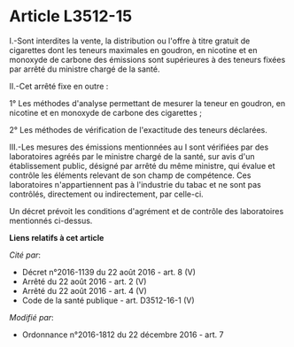# Article L3512-15

I.-Sont interdites la vente, la distribution ou l'offre à titre gratuit de cigarettes dont les teneurs maximales en goudron,
en nicotine et en monoxyde de carbone des émissions sont supérieures à des teneurs fixées par arrêté du ministre chargé de la
santé. 

II.-Cet arrêté fixe en outre : 

1° Les méthodes d'analyse permettant de mesurer la teneur en goudron, en nicotine et en monoxyde de carbone des cigarettes ; 

2° Les méthodes de vérification de l'exactitude des teneurs déclarées. 

III.-Les mesures des émissions mentionnées au I sont vérifiées par des  laboratoires agréés par le ministre chargé de la
santé, sur avis d'un  établissement public, désigné par arrêté du même ministre, qui évalue et  contrôle les éléments
relevant de son champ de compétence. Ces  laboratoires n'appartiennent pas à l'industrie du tabac et ne sont pas  contrôlés,
directement ou indirectement, par celle-ci.

Un décret prévoit les conditions d'agrément et de contrôle des laboratoires mentionnés ci-dessus.

**Liens relatifs à cet article**

_Cité par_:

  - Décret n°2016-1139 du 22 août 2016 - art. 8 (V)
  - Arrêté du 22 août 2016 - art. 2 (V)
  - Arrêté du 22 août 2016 - art. 4 (V)
  - Code de la santé publique - art. D3512-16-1 (V)

_Modifié par_:

  - Ordonnance n°2016-1812 du 22 décembre 2016 - art. 7
